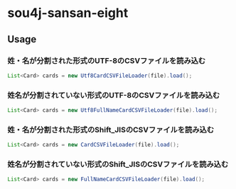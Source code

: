 # sou4j-sansan-eight

## Usage
### 姓・名が分割された形式のUTF-8のCSVファイルを読み込む
```java
List<Card> cards = new Utf8CardCSVFileLoader(file).load();
```

### 姓名が分割されていない形式のUTF-8のCSVファイルを読み込む
```java
List<Card> cards = new Utf8FullNameCardCSVFileLoader(file).load();
```

### 姓・名が分割された形式のShift_JISのCSVファイルを読み込む
```java
List<Card> cards = new CardCSVFileLoader(file).load();
```

### 姓名が分割されていない形式のShift_JISのCSVファイルを読み込む
```java
List<Card> cards = new FullNameCardCSVFileLoader(file).load();
```
